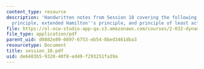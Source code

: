 ```yaml
---
content_type: resource
description: 'Handwritten notes from Session 18 covering the following topics: D''Alembert''s
  principle, extended Hamilton''s principle, and principle of least action.'
file: https://ol-ocw-studio-app-qa.s3.amazonaws.com/courses/2-032-dynamics-fall-2004/de6483b5932040f8ed49f293251fa39a_session_18.pdf
file_type: application/pdf
parent_uid: d0882e89-0897-6753-eb54-8bed3461dba3
resourcetype: Document
title: session_18.pdf
uid: de6483b5-9320-40f8-ed49-f293251fa39a
---
```

